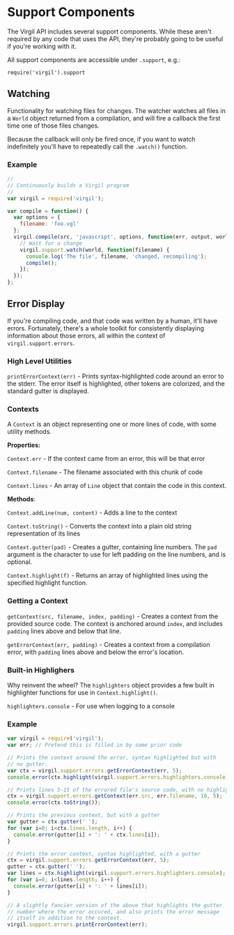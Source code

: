 # Support Components

The Virgil API includes several support components.  While these aren't
required by any code that uses the API, they're probably going to be
useful if you're working with it.

All support components are accessible under `.support`, e.g.:

```javavscript
require('virgil').support
```

## Watching

Functionality for watching files for changes.  The watcher watches
all files in a `World` object returned from a compilation, and will
fire a callback the first time one of those files changes.

Because the callback will only be fired once, if you want to watch
indefinitely you'll have to repeatedly call the `.watch()` function.

### Example

```javascript
//
// Continuously builds a Virgil program
//
var virgil = require('virgil');

var compile = function() {
  var options = {
    filename: 'foo.vgl'
  };
  virgil.compile(src, 'javascript', options, function(err, output, world) {
    // Wait for a change
    virgil.support.watch(world, function(filename) {
      console.log('The file', filename, 'changed, recompiling');
      compile();
    });
  });
};
```

## Error Display

If you're compiling code, and that code was written by a human, it'll
have errors.  Fortunately, there's a whole toolkit for consistently
displaying information about those errors, all within the context of
`virgil.support.errors`.

### High Level Utilities

`printErrorContext(err)` - Prints syntax-highlighted code around an error
to the stderr.  The error itself is highlighted, other tokens are
colorized, and the standard gutter is displayed.

### Contexts

A `Context` is an object representing one or more lines of code, with
some utility methods.

**Properties:**

`Context.err` - If the context came from an error, this will be that error

`Context.filename` - The filename associated with this chunk of code

`Context.lines` - An array of `Line` object that contain the code in
                  this context.

**Methods**:

`Context.addLine(num, content)` - Adds a line to the context

`Context.toString()` - Converts the context into a plain old string
                       representation of its lines

`Context.gutter(pad)` - Creates a gutter, containing line numbers.  The
  `pad` argument is the character to use for left padding on the line
  numbers, and is optional.

`Context.highlight(f)` - Returns an array of highlighted lines using the
  specified highlight function.

### Getting a Context

`getContext(src, filename, index, padding)` - Creates a context from the
  provided source code.  The context is anchored around `index`, and
  includes `padding` lines above and below that line.

`getErrorContext(err, padding)` - Creates a context from a compilation
  error, with `padding` lines above and below the error's location.

### Built-in Highlighers

Why reinvent the wheel?  The `highlighters` object provides a few built
in highlighter functions for use in `Context.highlight()`.

`highlighters.console` - For use when logging to a console

### Example

```javascript
var virgil = require('virgil');
var err; // Pretend this is filled in by some prior code

// Prints the context around the error, syntax highlighted but with
// no gutter.
var ctx = virgil.support.errors.getErrorContext(err, 5);
console.error(ctx.highlight(virgil.support.errors.highlighters.console).join('\n'));

// Prints lines 5-15 of the errored file's source code, with no highlighting
ctx = virgil.support.errors.getContext(err.src, err.filename, 10, 5);
console.error(ctx.toString());

// Prints the previous context, but with a gutter
var gutter = ctx.gutter(' ');
for (var i=0; i<ctx.lines.length, i++) {
  console.error(gutter[i] + ': ' + ctx.lines[i]);
}

// Prints the error context, syntax highlighted, with a gutter
ctx = virgil.support.errors.getErrorContext(err, 5);
gutter = ctx.gutter(' ');
var lines = ctx.highlight(virgil.support.errors.highlighters.console);
for (var i=0; i<lines.length; i++) {
  console.error(gutter[i] + ': ' + lines[i]);
}

// A slightly fancier version of the above that highlights the gutter
// number where the error occured, and also prints the error message
// itself in addition to the context.
virgil.support.errors.printErrorContext(err);
```
